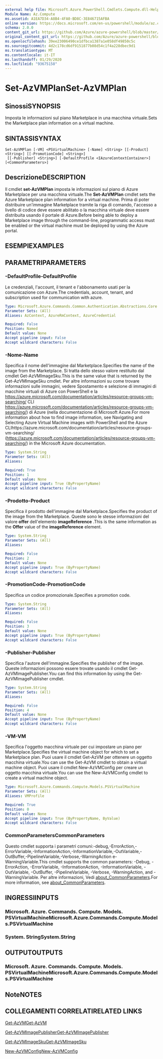 ```yaml
---
external help file: Microsoft.Azure.PowerShell.Cmdlets.Compute.dll-Help.xml
Module Name: Az.Compute
ms.assetid: A1EA7D34-A8B4-4FA0-BD8C-3E846715AFBA
online version: https://docs.microsoft.com/en-us/powershell/module/az.compute/set-azvmplan
schema: 2.0.0
content_git_url: https://github.com/Azure/azure-powershell/blob/master/src/Compute/Compute/help/Set-AzVMPlan.md
original_content_git_url: https://github.com/Azure/azure-powershell/blob/master/src/Compute/Compute/help/Set-AzVMPlan.md
ms.openlocfilehash: 39ee23006490ce1dfbca1387a1e058df49850c5c
ms.sourcegitcommit: 4d2c178cd6df9151877b08d54c1f4a228dbec9d1
ms.translationtype: MT
ms.contentlocale: it-IT
ms.lasthandoff: 01/29/2020
ms.locfileid: "93675158"
---
```

# <span data-ttu-id="c3920-101">Set-AzVMPlan</span><span class="sxs-lookup"><span data-stu-id="c3920-101">Set-AzVMPlan</span></span>

## <span data-ttu-id="c3920-102">Sinossi</span><span class="sxs-lookup"><span data-stu-id="c3920-102">SYNOPSIS</span></span>
<span data-ttu-id="c3920-103">Imposta le informazioni sul piano Marketplace in una macchina virtuale.</span><span class="sxs-lookup"><span data-stu-id="c3920-103">Sets the Marketplace plan information on a virtual machine.</span></span>

## <span data-ttu-id="c3920-104">SINTASSI</span><span class="sxs-lookup"><span data-stu-id="c3920-104">SYNTAX</span></span>

```
Set-AzVMPlan [-VM] <PSVirtualMachine> [-Name] <String> [[-Product] <String>] [[-PromotionCode] <String>]
 [[-Publisher] <String>] [-DefaultProfile <IAzureContextContainer>] [<CommonParameters>]
```

## <span data-ttu-id="c3920-105">Descrizione</span><span class="sxs-lookup"><span data-stu-id="c3920-105">DESCRIPTION</span></span>
<span data-ttu-id="c3920-106">Il cmdlet **set-AzVMPlan** imposta le informazioni sul piano di Azure Marketplace per una macchina virtuale.</span><span class="sxs-lookup"><span data-stu-id="c3920-106">The **Set-AzVMPlan** cmdlet sets the Azure Marketplace plan information for a virtual machine.</span></span>
<span data-ttu-id="c3920-107">Prima di poter distribuire un'immagine Marketplace tramite la riga di comando, l'accesso a livello di codice deve essere abilitato o la macchina virtuale deve essere distribuita usando il portale di Azure.</span><span class="sxs-lookup"><span data-stu-id="c3920-107">Before being able to deploy a Marketplace image through the command-line, programmatic access must be enabled or the virtual machine must be deployed by using the Azure portal.</span></span>

## <span data-ttu-id="c3920-108">ESEMPI</span><span class="sxs-lookup"><span data-stu-id="c3920-108">EXAMPLES</span></span>

## <span data-ttu-id="c3920-109">PARAMETRI</span><span class="sxs-lookup"><span data-stu-id="c3920-109">PARAMETERS</span></span>

### <span data-ttu-id="c3920-110">-DefaultProfile</span><span class="sxs-lookup"><span data-stu-id="c3920-110">-DefaultProfile</span></span>
<span data-ttu-id="c3920-111">Le credenziali, l'account, il tenant e l'abbonamento usati per la comunicazione con Azure.</span><span class="sxs-lookup"><span data-stu-id="c3920-111">The credentials, account, tenant, and subscription used for communication with azure.</span></span>

```yaml
Type: Microsoft.Azure.Commands.Common.Authentication.Abstractions.Core.IAzureContextContainer
Parameter Sets: (All)
Aliases: AzContext, AzureRmContext, AzureCredential

Required: False
Position: Named
Default value: None
Accept pipeline input: False
Accept wildcard characters: False
```

### <span data-ttu-id="c3920-112">-Nome</span><span class="sxs-lookup"><span data-stu-id="c3920-112">-Name</span></span>
<span data-ttu-id="c3920-113">Specifica il nome dell'immagine dal Marketplace.</span><span class="sxs-lookup"><span data-stu-id="c3920-113">Specifies the name of the image from the Marketplace.</span></span>
<span data-ttu-id="c3920-114">Si tratta dello stesso valore restituito dal cmdlet Get-AzVMImageSku.</span><span class="sxs-lookup"><span data-stu-id="c3920-114">This is the same value that is returned by the Get-AzVMImageSku cmdlet.</span></span>
<span data-ttu-id="c3920-115">Per altre informazioni su come trovare informazioni sulle immagini, vedere Spostamento e selezione di immagini di macchine virtuali di Azure con PowerShell e la https://azure.microsoft.com/documentation/articles/resource-groups-vm-searching/ CLI https://azure.microsoft.com/documentation/articles/resource-groups-vm-searching/) di Azure (nella documentazione di Microsoft Azure.</span><span class="sxs-lookup"><span data-stu-id="c3920-115">For more information about how to find image information, see Navigating and Selecting Azure Virtual Machine images with PowerShell and the Azure CLIhttps://azure.microsoft.com/documentation/articles/resource-groups-vm-searching/ (https://azure.microsoft.com/documentation/articles/resource-groups-vm-searching/) in the Microsoft Azure documentation.</span></span>

```yaml
Type: System.String
Parameter Sets: (All)
Aliases:

Required: True
Position: 1
Default value: None
Accept pipeline input: True (ByPropertyName)
Accept wildcard characters: False
```

### <span data-ttu-id="c3920-116">-Prodotto</span><span class="sxs-lookup"><span data-stu-id="c3920-116">-Product</span></span>
<span data-ttu-id="c3920-117">Specifica il prodotto dell'immagine dal Marketplace.</span><span class="sxs-lookup"><span data-stu-id="c3920-117">Specifies the product of the image from the Marketplace.</span></span>
<span data-ttu-id="c3920-118">Queste sono le stesse informazioni del valore **offer** dell'elemento **imageReference** .</span><span class="sxs-lookup"><span data-stu-id="c3920-118">This is the same information as the **Offer** value of the **imageReference** element.</span></span>

```yaml
Type: System.String
Parameter Sets: (All)
Aliases:

Required: False
Position: 2
Default value: None
Accept pipeline input: True (ByPropertyName)
Accept wildcard characters: False
```

### <span data-ttu-id="c3920-119">-PromotionCode</span><span class="sxs-lookup"><span data-stu-id="c3920-119">-PromotionCode</span></span>
<span data-ttu-id="c3920-120">Specifica un codice promozionale.</span><span class="sxs-lookup"><span data-stu-id="c3920-120">Specifies a promotion code.</span></span>

```yaml
Type: System.String
Parameter Sets: (All)
Aliases:

Required: False
Position: 3
Default value: None
Accept pipeline input: True (ByPropertyName)
Accept wildcard characters: False
```

### <span data-ttu-id="c3920-121">-Publisher</span><span class="sxs-lookup"><span data-stu-id="c3920-121">-Publisher</span></span>
<span data-ttu-id="c3920-122">Specifica l'autore dell'immagine.</span><span class="sxs-lookup"><span data-stu-id="c3920-122">Specifies the publisher of the image.</span></span>
<span data-ttu-id="c3920-123">Queste informazioni possono essere trovate usando il cmdlet Get-AzVMImagePublisher.</span><span class="sxs-lookup"><span data-stu-id="c3920-123">You can find this information by using the Get-AzVMImagePublisher cmdlet.</span></span>

```yaml
Type: System.String
Parameter Sets: (All)
Aliases:

Required: False
Position: 4
Default value: None
Accept pipeline input: True (ByPropertyName)
Accept wildcard characters: False
```

### <span data-ttu-id="c3920-124">-VM</span><span class="sxs-lookup"><span data-stu-id="c3920-124">-VM</span></span>
<span data-ttu-id="c3920-125">Specifica l'oggetto macchina virtuale per cui impostare un piano per Marketplace.</span><span class="sxs-lookup"><span data-stu-id="c3920-125">Specifies the virtual machine object for which to set a Marketplace plan.</span></span>
<span data-ttu-id="c3920-126">Puoi usare il cmdlet Get-AzVM per ottenere un oggetto macchina virtuale.</span><span class="sxs-lookup"><span data-stu-id="c3920-126">You can use the Get-AzVM cmdlet to obtain a virtual machine object.</span></span>
<span data-ttu-id="c3920-127">Puoi usare il cmdlet New-AzVMConfig per creare un oggetto macchina virtuale.</span><span class="sxs-lookup"><span data-stu-id="c3920-127">You can use the New-AzVMConfig cmdlet to create a virtual machine object.</span></span>

```yaml
Type: Microsoft.Azure.Commands.Compute.Models.PSVirtualMachine
Parameter Sets: (All)
Aliases: VMProfile

Required: True
Position: 0
Default value: None
Accept pipeline input: True (ByPropertyName, ByValue)
Accept wildcard characters: False
```

### <span data-ttu-id="c3920-128">CommonParameters</span><span class="sxs-lookup"><span data-stu-id="c3920-128">CommonParameters</span></span>
<span data-ttu-id="c3920-129">Questo cmdlet supporta i parametri comuni:-debug,-ErrorAction,-ErrorVariable,-InformationAction,-InformationVariable,-OutVariable,-OutBuffer,-PipelineVariable,-Verbose,-WarningAction e-WarningVariable.</span><span class="sxs-lookup"><span data-stu-id="c3920-129">This cmdlet supports the common parameters: -Debug, -ErrorAction, -ErrorVariable, -InformationAction, -InformationVariable, -OutVariable, -OutBuffer, -PipelineVariable, -Verbose, -WarningAction, and -WarningVariable.</span></span> <span data-ttu-id="c3920-130">Per altre informazioni, Vedi [about_CommonParameters](https://go.microsoft.com/fwlink/?LinkID=113216).</span><span class="sxs-lookup"><span data-stu-id="c3920-130">For more information, see [about_CommonParameters](https://go.microsoft.com/fwlink/?LinkID=113216).</span></span>

## <span data-ttu-id="c3920-131">INGRESSI</span><span class="sxs-lookup"><span data-stu-id="c3920-131">INPUTS</span></span>

### <span data-ttu-id="c3920-132">Microsoft. Azure. Commands. Compute. Models. PSVirtualMachine</span><span class="sxs-lookup"><span data-stu-id="c3920-132">Microsoft.Azure.Commands.Compute.Models.PSVirtualMachine</span></span>

### <span data-ttu-id="c3920-133">System. String</span><span class="sxs-lookup"><span data-stu-id="c3920-133">System.String</span></span>

## <span data-ttu-id="c3920-134">OUTPUT</span><span class="sxs-lookup"><span data-stu-id="c3920-134">OUTPUTS</span></span>

### <span data-ttu-id="c3920-135">Microsoft. Azure. Commands. Compute. Models. PSVirtualMachine</span><span class="sxs-lookup"><span data-stu-id="c3920-135">Microsoft.Azure.Commands.Compute.Models.PSVirtualMachine</span></span>

## <span data-ttu-id="c3920-136">Note</span><span class="sxs-lookup"><span data-stu-id="c3920-136">NOTES</span></span>

## <span data-ttu-id="c3920-137">COLLEGAMENTI CORRELATI</span><span class="sxs-lookup"><span data-stu-id="c3920-137">RELATED LINKS</span></span>

[<span data-ttu-id="c3920-138">Get-AzVM</span><span class="sxs-lookup"><span data-stu-id="c3920-138">Get-AzVM</span></span>](./Get-AzVM.md)

[<span data-ttu-id="c3920-139">Get-AzVMImagePublisher</span><span class="sxs-lookup"><span data-stu-id="c3920-139">Get-AzVMImagePublisher</span></span>](./Get-AzVMImagePublisher.md)

[<span data-ttu-id="c3920-140">Get-AzVMImageSku</span><span class="sxs-lookup"><span data-stu-id="c3920-140">Get-AzVMImageSku</span></span>](./Get-AzVMImageSku.md)

[<span data-ttu-id="c3920-141">New-AzVMConfig</span><span class="sxs-lookup"><span data-stu-id="c3920-141">New-AzVMConfig</span></span>](./New-AzVMConfig.md)
